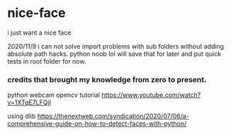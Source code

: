 # nice-face

i just want a nice face

2020/11/9
i can not solve import problems with sub folders without adding absolute path hacks.
python noob lol
will save that for later and put quick tests in root folder for now.

### credits that brought my knowledge from zero to present.

python webcam opencv tutorial
https://www.youtube.com/watch?v=1XTqE7LFQjI

using dlib
https://thenextweb.com/syndication/2020/07/06/a-comprehensive-guide-on-how-to-detect-faces-with-python/